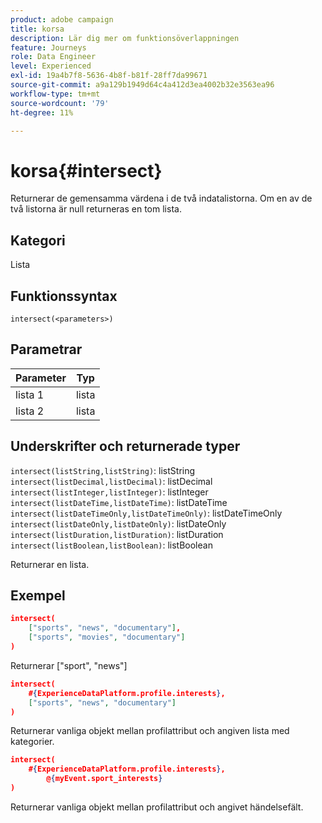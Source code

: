 ```yaml
---
product: adobe campaign
title: korsa
description: Lär dig mer om funktionsöverlappningen
feature: Journeys
role: Data Engineer
level: Experienced
exl-id: 19a4b7f8-5636-4b8f-b81f-28ff7da99671
source-git-commit: a9a129b1949d64c4a412d3ea4002b32e3563ea96
workflow-type: tm+mt
source-wordcount: '79'
ht-degree: 11%

---
```


# korsa{#intersect}

Returnerar de gemensamma värdena i de två indatalistorna. Om en av de två listorna är null returneras en tom lista.

## Kategori

Lista

## Funktionssyntax

`intersect(<parameters>)`

## Parametrar

| Parameter | Typ |
|-----------|------------------|
| lista 1 | lista |
| lista 2 | lista |

## Underskrifter och returnerade typer

`intersect(listString,listString)`: listString
`intersect(listDecimal,listDecimal)`: listDecimal
`intersect(listInteger,listInteger)`: listInteger
`intersect(listDateTime,listDateTime)`: listDateTime
`intersect(listDateTimeOnly,listDateTimeOnly)`: listDateTimeOnly
`intersect(listDateOnly,listDateOnly)`: listDateOnly
`intersect(listDuration,listDuration)`: listDuration
`intersect(listBoolean,listBoolean)`: listBoolean

Returnerar en lista.

## Exempel

```json
intersect(
    ["sports", "news", "documentary"],
    ["sports", "movies", "documentary"]
)
```

Returnerar [&quot;sport&quot;, &quot;news&quot;]

```json
intersect(
    #{ExperienceDataPlatform.profile.interests},
    ["sports", "news", "documentary"]
)
```

Returnerar vanliga objekt mellan profilattribut och angiven lista med kategorier.

```json
intersect(
    #{ExperienceDataPlatform.profile.interests},
        @{myEvent.sport_interests}
)
```

Returnerar vanliga objekt mellan profilattribut och angivet händelsefält.
